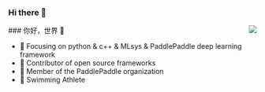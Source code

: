 ### Hi there 👋

<!--
**Joejiong/Joejiong** is a ✨ _special_ ✨ repository because its `README.md` (this file) appears on your GitHub profile.

Here are some ideas to get you started:

- 🔭 I’m currently working on Baidu PaddlePaddle
- 🌱 I’m currently learning MLsys and AI algos
- 🤔 I’m looking for help with phd
- 💬 Ask me about ...
- 📫 How to reach me: ...
- 😄 Pronouns: ...
- ⚡ Fun fact: ...
-->
<img align="right" src="https://github-readme-stats.vercel.app/api?username=Joejiong&show_icons=true&icon_color=CE1D2D&text_color=718096&bg_color=ffffff&hide_title=true" />
<!--
[![Anurag's github stats](https://github-readme-stats.vercel.app/api?username=Joejiong)](https://github.com/Joejiong/github-readme-stats)
-->
### 你好，世界 👋

- :orange_book: Focusing on python & c++ & MLsys & PaddlePaddle deep learning framework
- :hammer: Contributor of open source frameworks
- :ram: Member of the PaddlePaddle organization 
- :meat_on_bone: Swimming Athlete 
